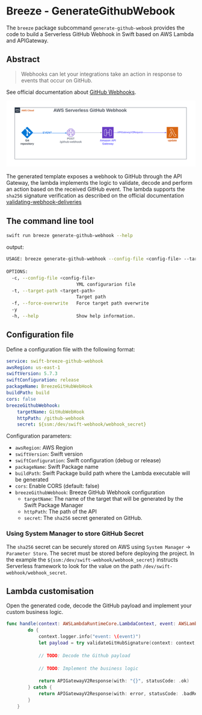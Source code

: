 # Breeze - GenerateGithubWebook

The `breeze` package subcommand `generate-github-webook` provides the code to build a Serverless GitHub Webhook in Swift based on AWS Lambda and APIGateway.

## Abstract

> Webhooks can let your integrations take an action in response to events that occur on GitHub.

See official documentation about [GitHub Webhooks](https://docs.github.com/en/webhooks).

![AWS Serverless GitHub Webhook](../images/AWS-Serverless-Github-Webhook.svg)

The generated template exposes a webhook to GitHub through the API Gateway, the lambda implements the logic to validate, decode and perform an action based on the received GitHub event. 
The lambda supports the `sha256` signature verification as described on the official documentation [validating-webhook-deliveries](https://docs.github.com/en/webhooks/using-webhooks/validating-webhook-deliveries)

## The command line tool

```bash
swift run breeze generate-github-webhook --help
```

output:

```bash
USAGE: breeze generate-github-webhook --config-file <config-file> --target-path <target-path> [--force-overwrite] [-y]

OPTIONS:
  -c, --config-file <config-file>
                          YML configurarion file
  -t, --target-path <target-path>
                          Target path
  -f, --force-overwrite   Force target path overwrite
  -y
  -h, --help              Show help information.
```

## Configuration file

Define a configuration file with the following format:
```yml
service: swift-breeze-github-webhook
awsRegion: us-east-1
swiftVersion: 5.7.3
swiftConfiguration: release
packageName: BreezeGitHubWebHook
buildPath: build
cors: false
breezeGithubWebhook:
    targetName: GitHubWebHook
    httpPath: /github-webhook
    secret: ${ssm:/dev/swift-webhook/webhook_secret}
```

Configuration parameters:
- `awsRegion`: AWS Region
- `swiftVersion`: Swift version
- `swiftConfiguration`: Swift configuration (debug or release)
- `packageName`: Swift Package name
- `buildPath`: Swift Package build path where the Lambda executable will be generated
- `cors`: Enable CORS (default: false)
- `breezeGithubWebhook`: Breeze GitHub Webhook configuration
    - `targetName`: The name of the target that will be generated by the Swift Package Manager
    - `httpPath`: The path of the API
    - `secret`: The `sha256` secret generated on GitHub. 
    
### Using System Manager to store GitHub Secret
The `sha256` secret can be securely stored on AWS using `System Manager` -> `Parameter Store`. The secret must be stored before deploying the project. In the example the `${ssm:/dev/swift-webhook/webhook_secret}` instructs Serverless framework to look for the value on the path `/dev/swift-webhook/webhook_secret`.

## Lambda customisation

Open the generated code, decode the GitHub payload and implement your custom business logic.

```swift
func handle(context: AWSLambdaRuntimeCore.LambdaContext, event: AWSLambdaEvents.APIGatewayV2Request) async -> AWSLambdaEvents.APIGatewayV2Response {
        do {
            context.logger.info("event: \(event)")
            let payload = try validateGitHubSignature(context: context, event: event)
            
            // TODO: Decode the Github payload
            
            // TODO: Implement the business logic
            
            return APIGatewayV2Response(with: "{}", statusCode: .ok)
        } catch {
            return APIGatewayV2Response(with: error, statusCode: .badRequest)
        }
    }
```